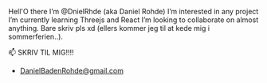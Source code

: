 Hell'O there I’m @DnielRhde (aka Daniel Rohde)
I’m interested in any project
I’m currently learning Threejs and React
I’m looking to collaborate on almost anything. Bare skriv pls xd (ellers kommer jeg til at kede mig i sommerferien..).

📫 SKRIV TIL MIG!!!!
- DanielBadenRohde@gmail.com

<!---
DnielRhde/DnielRhde is a ✨ special ✨ repository because its `README.md` (this file) appears on your GitHub profile.
You can click the Preview link to take a look at your changes.
--->
